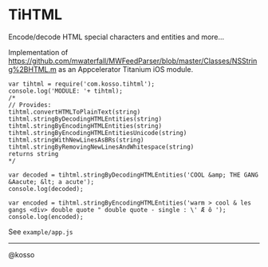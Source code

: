 # TiHTML
Encode/decode HTML special characters and entities and more...


Implementation of https://github.com/mwaterfall/MWFeedParser/blob/master/Classes/NSString%2BHTML.m as an Appcelerator Titanium iOS module. 

```
var tihtml = require('com.kosso.tihtml');
console.log('MODULE: '+ tihtml);
/*
// Provides:
tihtml.convertHTMLToPlainText(string)
tihtml.stringByDecodingHTMLEntities(string)
tihtml.stringByEncodingHTMLEntities(string)
tihtml.stringByEncodingHTMLEntitiesUnicode(string)
tihtml.stringWithNewLinesAsBRs(string)
tihtml.stringByRemovingNewLinesAndWhitespace(string)
returns string
*/

var decoded = tihtml.stringByDecodingHTMLEntities('COOL &amp; THE GANG &Aacute; &lt; a acute');
console.log(decoded);

var encoded = tihtml.stringByEncodingHTMLEntities('warm > cool & les gangs <div> double quote " double quote - single : \' Æ ô ');
console.log(encoded);
```

See `example/app.js` 

-----

@kosso

